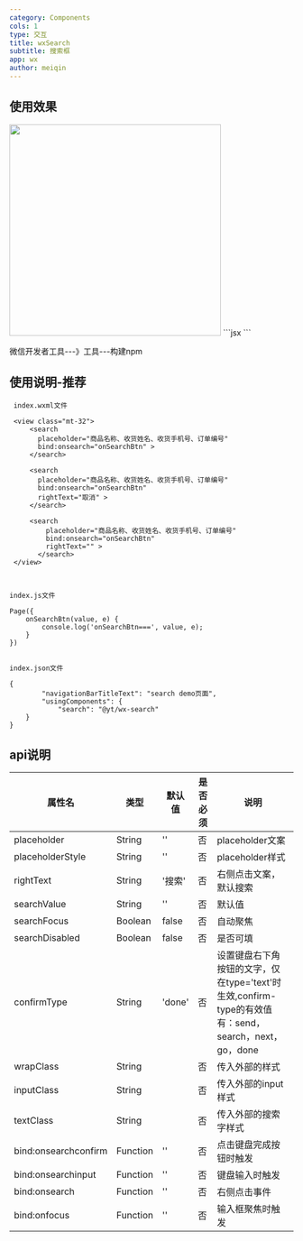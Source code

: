 ```yaml
---
category: Components          
cols: 1                                  
type: 交互             
title: wxSearch            
subtitle: 搜索框   
app: wx                 
author: meiqin                    
---
```


## 使用效果

<img src="http://img.hicdn.cn/fed/images/20190109/de7e71cac0fbf8adf27666205bd69e7d.png" width="375" />
```jsx
```

微信开发者工具---》工具---构建npm


## 使用说明-推荐

```
 index.wxml文件

 <view class="mt-32">
     <search
       placeholder="商品名称、收货姓名、收货手机号、订单编号"
       bind:onsearch="onSearchBtn" >
     </search>

     <search
       placeholder="商品名称、收货姓名、收货手机号、订单编号"
       bind:onsearch="onSearchBtn"
       rightText="取消" >
     </search>

     <search
         placeholder="商品名称、收货姓名、收货手机号、订单编号"
         bind:onsearch="onSearchBtn"
         rightText="" >
       </search>
 </view>



index.js文件

Page({
    onSearchBtn(value, e) {
        console.log('onSearchBtn===', value, e);
    }
})


index.json文件

{
        "navigationBarTitleText": "search demo页面",
        "usingComponents": {
            "search": "@yt/wx-search"
    }
}

```


## api说明

| 属性名                  | 类型        | 默认值      | 是否必须        | 说明                                              |
|------------------------|-------------|------------|----------------|---------------------------------------------------|
| placeholder            | String      | ''         | 否             | placeholder文案                                |
| placeholderStyle       | String      | ''         | 否             | placeholder样式   |
| rightText              | String      | '搜索'     | 否              | 右侧点击文案，默认搜索                                |          |
| searchValue            | String      | ''         | 否              | 默认值                                           |
| searchFocus             |Boolean     |  false     | 否               |自动聚焦   |
| searchDisabled         | Boolean     |  false     | 否               |是否可填  |
| confirmType            | String      | 'done'     | 否              | 设置键盘右下角按钮的文字，仅在type='text'时生效,confirm-type的有效值有：send，search，next，go，done |
| wrapClass              | String      |            | 否              |传入外部的样式 |
| inputClass             | String      |            | 否              |传入外部的input样式|
| textClass              | String      |            | 否              |传入外部的搜索字样式|
| bind:onsearchconfirm      | Function    | ''         | 否              | 点击键盘完成按钮时触发 |
| bind:onsearchinput        | Function    | ''         | 否              | 键盘输入时触发    |
| bind:onsearch           |    Function    | ''         | 否              | 右侧点击事件    |
| bind:onfocus           |     Function    | ''         | 否              | 输入框聚焦时触发    |

